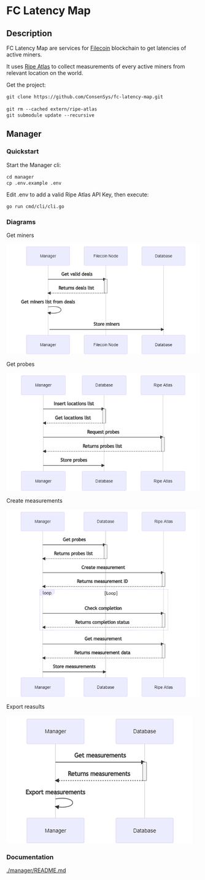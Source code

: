 # FC Latency Map

## Description

FC Latency Map are services for [Filecoin](https://filecoin.io/) blockchain to get latencies of active miners.

It uses [Ripe Atlas](https://atlas.ripe.net/) to collect measurements of every active miners from relevant location on the world.

Get the project:

```
git clone https://github.com/ConsenSys/fc-latency-map.git

git rm --cached extern/ripe-atlas
git submodule update --recursive
```

## Manager

### Quickstart

Start the Manager cli:

```
cd manager
cp .env.example .env
```

Edit .env to add a valid Ripe Atlas API Key, then execute:

```
go run cmd/cli/cli.go
```

### Diagrams

Get miners

![get-miners](/docs/diagrams/get-miners.png)

Get probes

![get-probes](/docs/diagrams/get-probes.png)

Create measurements

![get-measurements](/docs/diagrams/get-measurements.png)

Export reasults

![export-measurements](/docs/diagrams/export-measurements.png)

### Documentation

[./manager/README.md](./manager/README.md)
